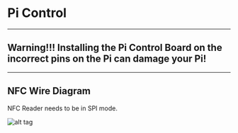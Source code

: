 # Pi Control

-----------------
## Warning!!! Installing the Pi Control Board on the incorrect pins on the Pi can damage your Pi!
-----------------

## NFC Wire Diagram

NFC Reader needs to be in SPI mode.

  ![alt tag](https://github.com/jetechteam/picontrol/raw/master/img/nfc_wire_diagram.PNG)
